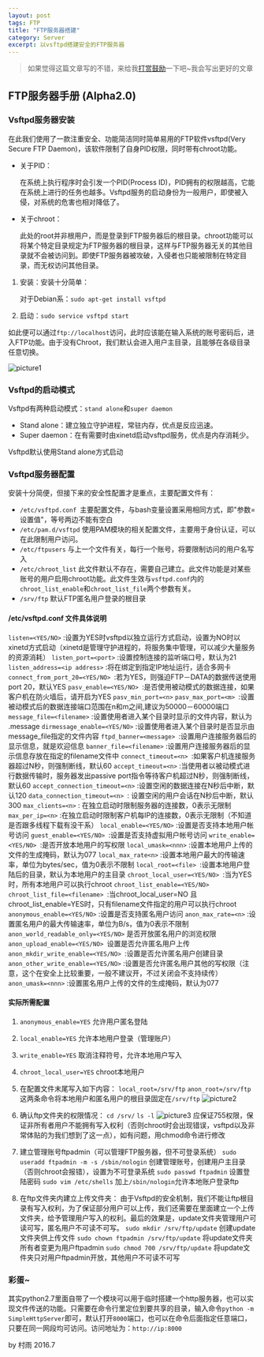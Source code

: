 ```yaml
---
layout: post
tags: FTP
title: "FTP服务器搭建"
category: Server
excerpt: 以vsftpd搭建安全的FTP服务器
---
```

> 如果觉得这篇文章写的不错，来给我[打赏鼓励](http://d3.freep.cn/3tb_160710193136wkl4568789.jpg)一下吧~我会写出更好的文章


## FTP服务器手册 (Alpha2.0)

### Vsftpd服务器安装
在此我们使用了一款注重安全、功能简洁同时简单易用的FTP软件vsftpd(Very Secure FTP Daemon)，该软件限制了自身PID权限，同时带有chroot功能。

* 关于PID：

  在系统上执行程序时会引发一个PID(Process ID)，PID拥有的权限越高，它能在系统上进行的任务也越多。Vsftpd服务的启动身份为一般用户，即使被入侵，对系统的危害也相对降低了。

* 关于chroot：

  此处的root并非根用户，而是登录到FTP服务器后的根目录。chroot功能可以将某个特定目录规定为FTP服务器的根目录，这样与FTP服务器无关的其他目录就不会被访问到。即使FTP服务器被攻破，入侵者也只能被限制在特定目录，而无权访问其他目录。

1. 安装：安装十分简单：

   对于Debian系：`sudo apt-get install vsftpd`

2. 启动：`sudo service vsftpd start`


如此便可以通过`ftp://localhost`访问，此时应该能在输入系统的账号密码后，进入FTP功能。由于没有Chroot，我们默认会进入用户主目录，且能够在各级目录任意切换。

![picture1](http://d3.freep.cn/3tb_160730183804noch568789.png)

### Vsftpd的启动模式

Vsftpd有两种启动模式：`stand alone`和`super daemon`

* Stand alone：建立独立守护进程，常驻内存，优点是反应迅速。
* Super daemon：在有需要时由xinetd启动vsftpd服务，优点是内存消耗少。

Vsftpd默认使用Stand alone方式启动

### Vsftpd服务器配置

安装十分简便，但接下来的安全性配置才是重点，主要配置文件有：

* `/etc/vsftpd.conf `主要配置文件，与bash变量设置采用相同方式，即"参数=设置值"，等号两边不能有空白
* `/etc/pam.d/vsftpd` 使用PAM模块的相关配置文件，主要用于身份认证，可以在此限制用户访问。
* `/etc/ftpusers` 与上一个文件有关，每行一个账号，将要限制访问的用户名写入
* `/etc/chroot_list` 此文件默认不存在，需要自己建立。此文件功能是对某些账号的用户启用chroot功能。此文件生效与`vsftpd.conf`内的`chroot_list_enable`和`chroot_list_file`两个参数有关。
* `/srv/ftp` 默认FTP匿名用户登录的根目录



#### /etc/vsftpd.conf 文件具体说明


`listen=<YES/NO>` :设置为YES时vsftpd以独立运行方式启动，设置为NO时以xinetd方式启动（xinetd是管理守护进程的，将服务集中管理，可以减少大量服务的资源消耗）
`listen_port=<port>` :设置控制连接的监听端口号，默认为21
`listen_address=<ip address>` :将在绑定到指定IP地址运行，适合多网卡
`connect_from_port_20=<YES/NO> `:若为YES，则强迫FTP－DATA的数据传送使用port 20，默认YES
`pasv_enable=<YES/NO> `:是否使用被动模式的数据连接，如果客户机在防火墙后，请开启为YES
`pasv_min_port=<n>`
`pasv_max_port=<m> `:设置被动模式后的数据连接端口范围在n和m之间,建议为50000－60000端口
`message_file=<filename>` :设置使用者进入某个目录时显示的文件内容，默认为 .message
`dirmessage_enable=<YES/NO>` :设置使用者进入某个目录时是否显示由message_file指定的文件内容
`ftpd_banner=<message> `:设置用户连接服务器后的显示信息，就是欢迎信息
`banner_file=<filename>` :设置用户连接服务器后的显示信息存放在指定的filename文件中
`connect_timeout=<n> `:如果客户机连接服务器超过N秒，则强制断线，默认60
`accept_timeout=<n>` :当使用者以被动模式进行数据传输时，服务器发出passive port指令等待客户机超过N秒，则强制断线，默认60
`accept_connection_timeout=<n>` :设置空闲的数据连接在N秒后中断，默认120
`data_connection_timeout=<n> `: 设置空闲的用户会话在N秒后中断，默认300
`max_clients=<n>` : 在独立启动时限制服务器的连接数，0表示无限制
`max_per_ip=<n>` :在独立启动时限制客户机每IP的连接数，0表示无限制（不知道是否跟多线程下载有没干系）
`local_enable=<YES/NO>` :设置是否支持本地用户帐号访问
`guest_enable=<YES/NO> `:设置是否支持虚拟用户帐号访问
`write_enable=<YES/NO> `:是否开放本地用户的写权限
`local_umask=<nnn>` :设置本地用户上传的文件的生成掩码，默认为077
`local_max_rate<n>` :设置本地用户最大的传输速率，单位为bytes/sec，值为0表示不限制
`local_root=<file> `:设置本地用户登陆后的目录，默认为本地用户的主目录
`chroot_local_user=<YES/NO> `:当为YES时，所有本地用户可以执行chroot
`chroot_list_enable=<YES/NO>` 
`chroot_list_file=<filename> `:当chroot_local_user=NO 且 chroot_list_enable=YES时，只有filename文件指定的用户可以执行chroot
`anonymous_enable=<YES/NO>` :设置是否支持匿名用户访问
`anon_max_rate=<n>` :设置匿名用户的最大传输速率，单位为B/s，值为0表示不限制
`anon_world_readable_only=<YES/NO>` 是否开放匿名用户的浏览权限
`anon_upload_enable=<YES/NO> `设置是否允许匿名用户上传
`anon_mkdir_write_enable=<YES/NO> `:设置是否允许匿名用户创建目录
`anon_other_write_enable=<YES/NO>` :设置是否允许匿名用户其他的写权限（注意，这个在安全上比较重要，一般不建议开，不过关闭会不支持续传）
`anon_umask=<nnn>` :设置匿名用户上传的文件的生成掩码，默认为077

#### **实际所需配置**

1. `anonymous_enable=YES` 允许用户匿名登陆
2. `local_enable=YES` 允许本地用户登录（管理账户）
3. `write_enable=YES` 取消注释符号，允许本地用户写入
4. `chroot_local_user=YES` chroot本地用户
5. 在配置文件末尾写入如下内容：
   `local_root=/srv/ftp`
   `anon_root=/srv/ftp`
   这两条命令将本地用户和匿名用户的根目录固定在`/srv/ftp`
   ![picture2](http://d3.freep.cn/3tb_160730183804v89x568789.png)
6. 确认ftp文件夹的权限情况：
   `cd /srv/`
   `ls -l`
   ![picture3](http://d3.freep.cn/3tb_160730183804h02h568789.png)
   应保证755权限，保证非所有者用户不能拥有写入权利（否则chroot时会出现错误，vsftpd以及非常体贴的为我们想到了这一点），如有问题，用chmod命令进行修改
7. 建立管理账号ftpadmin（可以管理FTP服务器，但不可登录系统）
   `sudo useradd ftpadmin -m -s /sbin/nologin` 创建管理账号，创建用户主目录（否则chroot会报错），设置为不可登录系统
   `sudo passwd ftpadmin` 设置登陆密码
   `sudo vim /etc/shells` 加上`/sbin/nologin`允许本地账户登录ftp

8. 在ftp文件夹内建立上传文件夹：
      由于Vsftpd的安全机制，我们不能让ftp根目录有写入权利，为了保证部分用户可以上传，我们还需要在里面建立一个上传文件夹，给予管理用户写入的权利。最后的效果是，update文件夹管理用户可读可写，匿名用户不可读不可写。
      `sudo mkdir /srv/ftp/update` 创建update文件夹供上传文件
      `sudo chown ftpadmin /srv/ftp/update` 将update文件夹所有者变更为用户ftpadmin
      `sudo chmod 700 /srv/ftp/update` 将update文件夹只对用户ftpadmin开放，其他用户不可读不可写


### 彩蛋~

其实python2.7里面自带了一个模块可以用于临时搭建一个http服务器，也可以实现文件传送的功能。只需要在命令行里定位到要共享的目录，输入命令`python -m SimpleHttpServer`即可，默认打开`8000`端口，也可以在命令后面指定任意端口，只要在同一网段均可访问。访问地址为：`http://ip:8000`

by 村雨 2016.7